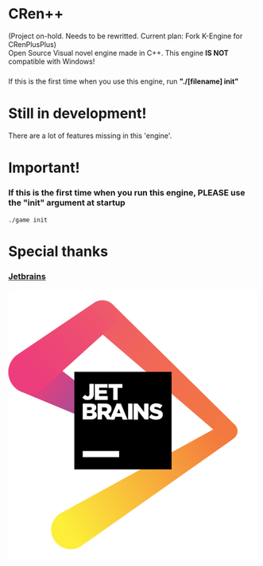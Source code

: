 # CRen++                        
(Project on-hold. Needs to be rewritted. Current plan: Fork K-Engine for CRenPlusPlus)                            
Open Source Visual novel engine made in C++.
This engine **IS NOT** compatible with Windows!
###
If this is the first time when you use this engine, run **"./[filename] init"**

# Still in development!
There are a lot of features missing in this 'engine'.

# Important!

### If this is the first time when you run this engine, PLEASE use the "init" argument at startup
```
./game init
```

# Special thanks


 ### [Jetbrains](https://www.jetbrains.com/?from=CRen++)
 ![Jetbrains](./.github/jetbrains.png)
